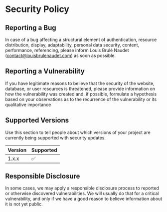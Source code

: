 # Security Policy

## Reporting a Bug

In case of a bug affecting a structural element of authentication, 
resource distribution, display, adaptability, personal data security, 
content, performance, referencing, please inform 
Louis Brulé Naudet (<contact@louisbrulenaudet.com>) as soon as possible.

## Reporting a Vulnerability

If you have legitimate reasons to believe that the security of the website, 
database, or user resources is threatened, please provide information on how the 
vulnerability was created and, if possible, formulate a hypothesis based on your observations 
as to the recurrence of the vulnerability or its qualitative importance

## Supported Versions

Use this section to tell people about which versions of your project are
currently being supported with security updates.

| Version | Supported          |
| ------- | ------------------ |
| 1.x.x   | :white_check_mark: |

## Responsible Disclosure

In some cases, we may apply a responsible disclosure process to reported or otherwise discovered vulnerabilities. We will usually do that for a critical vulnerability, and only if we have a good reason to believe information about it is not yet public.
